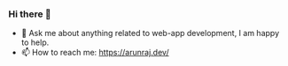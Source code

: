 ### Hi there 👋

- 💬  Ask me about anything related to web-app development, I am happy to help.
- 📫  How to reach me: <a href="https://arunraj.dev/" target="_blank">https://arunraj.dev/</a>
